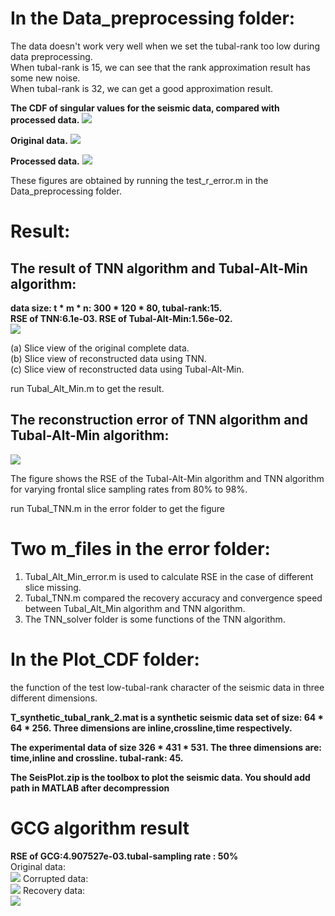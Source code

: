 In the Data_preprocessing folder: 
==
The data doesn't work very well when we set the tubal-rank too low during data preprocessing. <br>
When tubal-rank is 15, we can see that the rank approximation result has some new noise.  <br>
When tubal-rank is 32, we can get a good approximation result. <br>


**The CDF of singular values for the seismic data, compared with processed data.**
![](https://github.com/hust512/Seismic_Sensory_Data_Analysis/blob/master/Data_preprocessing/原始数据与预处理数据的CDF图对比.png)


**Original data.**
![](https://github.com/hust512/Seismic_Sensory_Data_Analysis/blob/master/Data_preprocessing/original_data.png)

**Processed data.**
![](https://github.com/hust512/Seismic_Sensory_Data_Analysis/blob/master/Data_preprocessing/tubal_rank_32_approximate_data.png)

These figures are obtained by running the test_r_error.m in the Data_preprocessing folder.


Result:
==

The result of TNN algorithm and Tubal-Alt-Min algorithm:
--
**data size: t * m * n: 300 * 120 * 80, tubal-rank:15.**<br>
**RSE of TNN:6.1e-03. RSE of Tubal-Alt-Min:1.56e-02.**<br>
![](https://github.com/hust512/Seismic_Sensory_Data_Analysis/blob/master/Result/slicemissingrecovery.png)

(a) Slice view of the original complete data. <br>
(b) Slice view of reconstructed data using TNN. <br>
(c) Slice view of reconstructed data using Tubal-Alt-Min. <br>

run Tubal_Alt_Min.m to get the result.

The reconstruction error of TNN algorithm and Tubal-Alt-Min algorithm:
--
![](https://github.com/hust512/Seismic_Sensory_Data_Analysis/blob/master/Result/error_v3.png)

The figure shows the RSE of the Tubal-Alt-Min algorithm and TNN algorithm for varying frontal slice sampling rates from 80% to 98%.<br>

run Tubal_TNN.m in the error folder to get the figure

Two m_files in the error folder:
==
1. Tubal_Alt_Min_error.m is used to calculate RSE in the case of different slice missing. <br>
2. Tubal_TNN.m compared the recovery accuracy and convergence speed between Tubal_Alt_Min algorithm and TNN algorithm. <br>
3. The TNN_solver folder is some functions of the TNN algorithm. <br>

In the Plot_CDF folder:
==
the function of the test low-tubal-rank character of the seismic data in three different dimensions. <br>


**T_synthetic_tubal_rank_2.mat is a synthetic seismic data set of size: 64 * 64 * 256. Three dimensions are inline,crossline,time respectively.**<br>

**The experimental data of size 326 * 431 * 531. The three dimensions are: time,inline and crossline. tubal-rank: 45.**<br>

**The SeisPlot.zip is the toolbox to plot the seismic data. You should add path in MATLAB after decompression** <br>



GCG algorithm result
==
**RSE of GCG:4.907527e-03.tubal-sampling rate : 50%**<br>
Original data:<br>
![](https://github.com/hust512/Seismic_Sensory_Data_Analysis/blob/master/GCGalgorithm/Result/Original_data.png)
Corrupted data:<br>
![](https://github.com/hust512/Seismic_Sensory_Data_Analysis/blob/master/GCGalgorithm/Result/Corrupted_data.png)
Recovery data:<br>
![](https://github.com/hust512/Seismic_Sensory_Data_Analysis/blob/master/GCGalgorithm/Result/Recovery_data.png)
